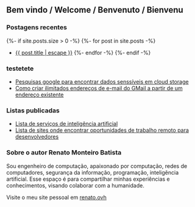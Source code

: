 ## Bem vindo / Welcome / Benvenuto / Bienvenu

### Postagens recentes

{%- if site.posts.size > 0 -%}
   {%- for post in site.posts -%}
   - <a href="{{ post.url | relative_url }}">{{ post.title | escape }}</a>
   {%- endfor -%}
{%- endif -%}


### testetete
- [Pesquisas google para encontrar dados senssíveis em cloud storage](2023-01-21-google-dorks-cloud-storage)
- [Como criar ilimitados endereços de e-mail do GMail a partir de um endereço existente](2019-06-06-emails-ilimitados-gmail)

### Listas publicadas

- [Lista de serviços de inteligência artificial](inteligencia-artificial)
- [Lista de sites onde encontrar oportunidades de trabalho remoto para desenvolvedores](2022-10-11-oportunidades-de-trabalho-remoto-para-desenvolvedores)

### Sobre o autor Renato Monteiro Batista

Sou engenheiro de computação, apaixonado por computação, redes de computadores, segurança da informação, programação, inteligência artificial. Esse espaço é para compartilhar minhas experiências e conhecimentos, visando colaborar com a humanidade.

Visite o meu site pessoal em [renato.ovh](https://renato.ovh)